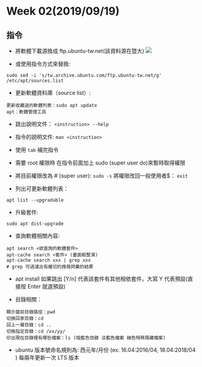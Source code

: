# Week 02(2019/09/19)

## 指令

- 將軟體下載源換成 ftp.ubuntu-tw.net(該資料源在暨大)
![](https://i.imgur.com/lzexOHI.png)

* 或使用指令方式來替換:
```
sudo sed -i 's/tw.archive.ubuntu.com/ftp.ubuntu-tw.net/g' /etc/apt/sources.list
```

- 更新軟體資料庫（source list）:
```
更新收藏過的軟體列表：sudo apt update
apt：軟體管理工具
```



* 跳出說明文件：
`<instruction> --help`

* 指令的說明文件:
`man <instruction>`

* 使用 `tab` 補完指令

* 需要 root 權限時 
在指令前面加上 sudo (super user do)來暫時取得權限

* 將目前權限改為 # (super user):
`sudo -s`
將權限改回一般使用者$：
`exit`

* 列出可更新軟體列表：
```
apt list --upgradable 
```
* 升級套件:
```
sudo apt dist-upgrade
```

* 查詢軟體相關內容:
```
apt search <欲查詢的軟體套件>
apt-cache search <套件> (畫面較整潔)
apt-cache search xxx | grep xxx
# grep 可過濾出有確切的搜尋詞彙的結果
```
* apt install 如果跳出 [Y/n] 代表該套件有其他相依套件，大寫 Y 代表預設(直接按 Enter 就選預設)

* 目錄相關：
```
顯示當前目錄路徑：pwd
切換回家目錄：cd 
回上一層目錄：cd ..
切換指定目錄：cd /xx/yy/
印出現在目錄裡有哪些檔案：ls (暗藍色目錄 淡藍色檔案 綠色特殊隱藏檔案)
```

* ubuntu 版本號命名規則為:
西元年/月份 (ex. 16.04:2016/04, 18.04:2018/04 )
每兩年更新一次 LTS 版本